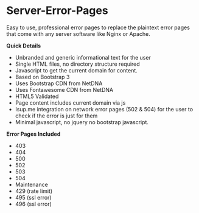 Server-Error-Pages
==================

Easy to use, professional error pages to replace the plaintext error pages that come with any server software like Nginx or Apache.

**Quick Details**
* Unbranded and generic informational text for the user
* Single HTML files, no directory structure required
* Javascript to get the current domain for content.
* Based on Bootstrap 3
* Uses Bootstrap CDN from NetDNA
* Uses Fontawesome CDN from NetDNA
* HTML5 Validated
* Page content includes current domain via js
* Isup.me integration on network error pages (502 & 504) for the user to check if the error is just for them
* Minimal javascript, no jquery no bootstrap javascript.

**Error Pages Included**
* 403
* 404
* 500
* 502
* 503
* 504
* Maintenance
* 429 (rate limit)
* 495 (ssl error)
* 496 (ssl error)
